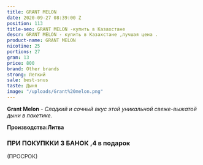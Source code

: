 ```yaml
---
title: GRANT MELON
date: 2020-09-27 08:39:00 Z
position: 113
title-seo: GRANT MELON -купить в Казахстане
descr: GRANT MELON - купить в Казахстане ,лучшая цена .
product-name: GRANT MELON
nicotine: 25
portions: 27
gram: 13
price: 800
brand: Other brands
strong: Легкий
sale: best-snus
taste: Дыня
image: "/uploads/Grant%20melon.png"
---
```


**Grant Melon** - *Сладкий и сочный вкус этой уникальной свеже-выжатой дыни в пакетике.*

**Производства:Литва**

### ПРИ ПОКУПККИ 3 БАНОК ,4 в подарок

(ПРОСРОК)
